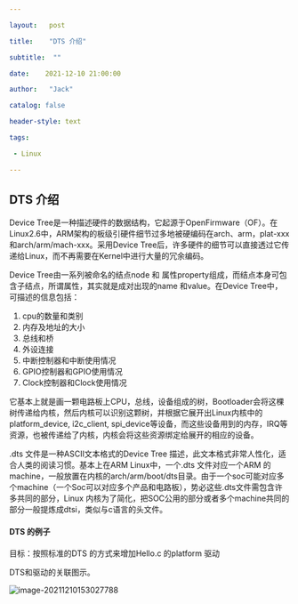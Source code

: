 ```yaml
---

layout:   post

title:    "DTS 介绍"

subtitle:  ""

date:    2021-12-10 21:00:00

author:   "Jack"

catalog: false

header-style: text

tags:

 - Linux

---
```


## DTS 介绍

Device Tree是一种描述硬件的数据结构，它起源于OpenFirmware（OF）。在Linux2.6中，ARM架构的板级引硬件细节过多地被硬编码在arch、arm，plat-xxx和arch/arm/mach-xxx。采用Device Tree后，许多硬件的细节可以直接透过它传递给Linux，而不再需要在Kernel中进行大量的冗余编码。

Device Tree由一系列被命名的结点node 和 属性property组成，而结点本身可包含子结点，所谓属性，其实就是成对出现的name 和value。在Device Tree中，可描述的信息包括：

1. cpu的数量和类别
2. 内存及地址的大小
3. 总线和桥
4. 外设连接
5. 中断控制器和中断使用情况
6. GPIO控制器和GPIO使用情况
7. Clock控制器和Clock使用情况

它基本上就是画一颗电路板上CPU，总线，设备组成的树，Bootloader会将这棵树传递给内核，然后内核可以识别这颗树，并根据它展开出Linux内核中的platform_device, i2c_client, spi_device等设备，而这些设备用到的内存，IRQ等资源，也被传递给了内核，内核会将这些资源绑定给展开的相应的设备。

.dts 文件是一种ASCII文本格式的Device Tree 描述，此文本格式非常人性化，适合人类的阅读习惯。基本上在ARM Linux中，一个.dts 文件对应一个ARM 的machine，一般放置在内核的arch/arm/boot/dts目录。由于一个soc可能对应多个machine（一个Soc可以对应多个产品和电路板），势必这些.dts文件需包含许多共同的部分，Linux 内核为了简化，把SOC公用的部分或者多个machine共同的部分一般提炼成dtsi，类似与c语言的头文件。



#### DTS 的例子

目标：按照标准的DTS 的方式来增加Hello.c 的platform 驱动

DTS和驱动的关联图示。

![image-20211210153027788](C:\Users\longji\AppData\Roaming\Typora\typora-user-images\image-20211210153027788.png)



